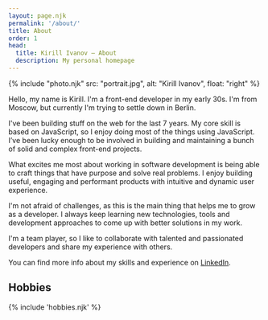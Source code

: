 ```yaml
---
layout: page.njk
permalink: '/about/'
title: About
order: 1
head:
  title: Kirill Ivanov – About
  description: My personal homepage
---
```


{% include "photo.njk" src: "portrait.jpg", alt: "Kirill Ivanov", float: "right" %}

Hello, my name is Kirill. I'm a front-end developer in my early 30s. I'm from Moscow, but currently I'm trying to settle down in Berlin.

I've been building stuff on the web for the last 7 years. My core skill is based on JavaScript, so I enjoy doing most of the things using JavaScript. I’ve been lucky enough to be involved in building and maintaining a bunch of solid and complex front-end projects.

What excites me most about working in software development is being able to craft things that have purpose and solve real problems. I enjoy building useful, engaging and performant products with intuitive and dynamic user experience.

I'm not afraid of challenges, as this is the main thing that helps me to grow as a developer. I always keep learning new technologies, tools and development approaches to come up with better solutions in my work.

I'm a team player, so I like to collaborate with talented and passionated developers and share my experience with others.

You can find more info about my skills and experience on <a href="https://www.linkedin.com/in/kirillunlimited" target="_blank" rel="noopener noreferrer">LinkedIn</a>.

## Hobbies

{% include 'hobbies.njk' %}
